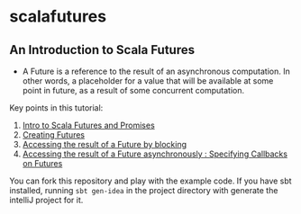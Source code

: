 scalafutures
============


An Introduction to Scala Futures
-------------

* A Future is a reference to the result of an asynchronous computation. In other words, a placeholder for a value that will be available at some point in future, as a result of some concurrent computation.

Key points in this tutorial:

1. [Intro to Scala Futures and Promises](https://github.com/ikenna/scalafutures/blob/master/docs/1_What_Is_A_Future.md) 
2. [Creating Futures](https://github.com/ikenna/scalafutures/blob/master/docs/2_Creating_Futures.md)
3. [Accessing the result of a Future by blocking](https://github.com/ikenna/scalafutures/blob/master/docs/3_Accessing_The_Result_Of_A_Future_By_Blocking.md)
4. [Accessing the result of a Future asynchronously : Specifying Callbacks on Futures](https://github.com/ikenna/scalafutures/blob/master/docs/4_Callbacks_on_futures.md)


You can fork this repository and play with the example code. If you have sbt installed, running `sbt gen-idea` in the project directory with generate the intelliJ project for it.

